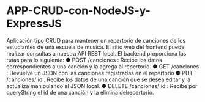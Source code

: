 # APP-CRUD-con-NodeJS-y-ExpressJS
Aplicación tipo CRUD para mantener un repertorio de canciones de los estudiantes de una escuela de musica. 
El sitio web del frontend puede realizar consultas a nuestra API REST local.  El backend proporciona las rutas para lo siguiente:
● POST /canciones : Recibe los datos correspondientes a una canción y la agrega al repertorio.
● GET /canciones : Devuelve un JSON con las canciones registradas en el repertorio
● PUT /canciones/:id : Recibe los datos de una canción que se desea editar y la actualiza manipulando el JSON local.
● DELETE /canciones/:id : Recibe por queryString el id de una canción y la elimina delrepertorio.

